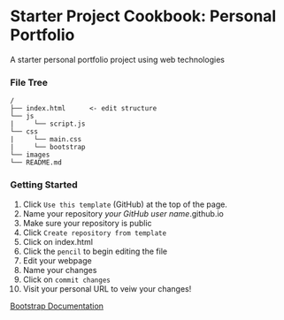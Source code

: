 # Starter Project Cookbook: Personal Portfolio
A starter personal portfolio project using web technologies

### File Tree
```
/
├── index.html      <- edit structure
└── js
|     └── script.js
└── css
|     └── main.css
|     └── bootstrap
└── images
└── README.md
```

### Getting Started

1. Click `Use this template` (GitHub) at the top of the page.
2. Name your repository *your GitHub user name*.github.io
3. Make sure your repository is public
4. Click `Create repository from template`
5. Click on index.html
6. Click the `pencil` to begin editing the file
7. Edit your webpage
8. Name your changes
9. Click on `commit changes`
10. Visit your personal URL to veiw your changes!

[Bootstrap Documentation](https://getbootstrap.com/docs/4.0/getting-started/introduction/)


